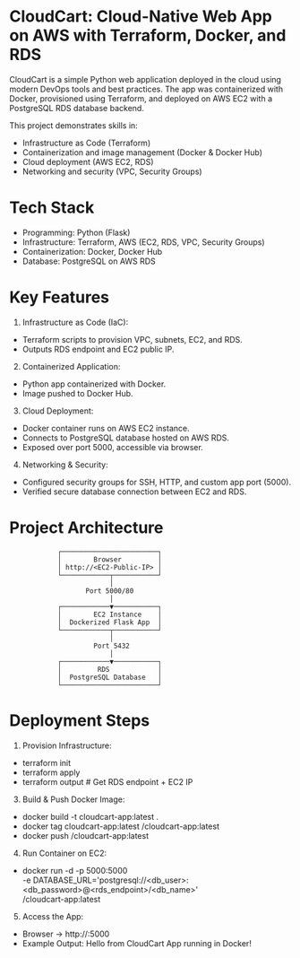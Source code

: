 # CloudCart: Cloud-Native Web App on AWS with Terraform, Docker, and RDS
CloudCart is a simple Python web application deployed in the cloud using modern DevOps tools and best practices. The app was containerized with Docker, provisioned using Terraform, and deployed on AWS EC2 with a PostgreSQL RDS database backend.

This project demonstrates skills in:
- Infrastructure as Code (Terraform)
- Containerization and image management (Docker & Docker Hub)
- Cloud deployment (AWS EC2, RDS)
- Networking and security (VPC, Security Groups)

# Tech Stack
- Programming: Python (Flask)
- Infrastructure: Terraform, AWS (EC2, RDS, VPC, Security Groups)
- Containerization: Docker, Docker Hub
- Database: PostgreSQL on AWS RDS

# Key Features
1. Infrastructure as Code (IaC):
- Terraform scripts to provision VPC, subnets, EC2, and RDS.
- Outputs RDS endpoint and EC2 public IP.

2. Containerized Application:
- Python app containerized with Docker.
- Image pushed to Docker Hub.

3. Cloud Deployment:
- Docker container runs on AWS EC2 instance.
- Connects to PostgreSQL database hosted on AWS RDS.
- Exposed over port 5000, accessible via browser.

4. Networking & Security:
- Configured security groups for SSH, HTTP, and custom app port (5000).
- Verified secure database connection between EC2 and RDS.

# Project Architecture
                ┌────────────────────────┐
                │        Browser         │
                │ http://<EC2-Public-IP> │
                └────────────┬───────────┘
                             │
                       Port 5000/80
                             │
                ┌────────────▼───────────┐
                │        EC2 Instance    │
                │  Dockerized Flask App  │
                └────────────┬───────────┘
                             │
                         Port 5432
                             │
                ┌────────────▼───────────┐
                │         RDS            │
                │  PostgreSQL Database   │
                └────────────────────────┘

# Deployment Steps

1. Provision Infrastructure:
 - terraform init
 - terraform apply
 - terraform output   # Get RDS endpoint + EC2 IP

3. Build & Push Docker Image:
- docker build -t cloudcart-app:latest .
- docker tag cloudcart-app:latest <dockerhub-username>/cloudcart-app:latest
- docker push <dockerhub-username>/cloudcart-app:latest

4. Run Container on EC2:
- docker run -d -p 5000:5000 \
  -e DATABASE_URL='postgresql://<db_user>:<db_password>@<rds_endpoint>/<db_name>' \
  <dockerhub-username>/cloudcart-app:latest

5. Access the App:
- Browser → http://<EC2-Public-IP>:5000
- Example Output: Hello from CloudCart App running in Docker!






